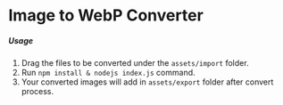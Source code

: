 # Image to WebP Converter

##### Usage
1. Drag the files to be converted under the `assets/import` folder.
2. Run `npm install & nodejs index.js` command.
3. Your converted images will add in `assets/export` folder after convert process.
